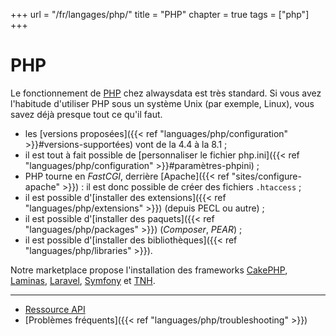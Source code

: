 +++
url = "/fr/langages/php/"
title = "PHP"
chapter = true
tags = ["php"]
+++

# PHP

Le fonctionnement de [PHP](https://www.php.net) chez alwaysdata est très standard. Si vous avez l'habitude d'utiliser PHP sous un système Unix (par exemple, Linux), vous savez déjà presque tout ce qu'il faut.

* les [versions proposées]({{< ref "languages/php/configuration" >}}#versions-supportées) vont de la 4.4 à la 8.1 ;
* il est tout à fait possible de [personnaliser le fichier php.ini]({{< ref "languages/php/configuration" >}}#paramètres-phpini) ;
* PHP tourne en *FastCGI*, derrière [Apache]({{< ref "sites/configure-apache" >}}) : il est donc possible de créer des fichiers `.htaccess` ;
* il est possible d'[installer des extensions]({{< ref "languages/php/extensions" >}}) (depuis PECL ou autre) ;
* il est possible d'[installer des paquets]({{< ref "languages/php/packages" >}}) (*Composer*, *PEAR*) ;
* il est possible d'[installer des bibliothèques]({{< ref "languages/php/libraries" >}}).

Notre marketplace propose l'installation des frameworks [CakePHP](https://cakephp.org/), [Laminas](https://getlaminas.org/), [Laravel](https://laravel.com/), [Symfony](https://symfony.com/) et [TNH](https://github.com/tnhfw/tnh-fw).

---

* [Ressource API](https://api.alwaysdata.com/v1/environment/php/doc/)
* [Problèmes fréquents]({{< ref "languages/php/troubleshooting" >}})
